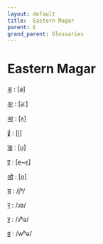 ```yaml
---
layout: default
title:  Eastern Magar
parent: E
grand_parent: Glossaries
---
```


# Eastern Magar


[अ़](https://en.wiktionary.org/wiki/?curid=7808640)
: [a̤]

[अ़ः](https://en.wiktionary.org/wiki/?curid=7935263)
: [a̤ː]

[आ़](https://en.wiktionary.org/wiki/?curid=7935245)
: [ʌ̤]

[ई़](https://en.wiktionary.org/wiki/?curid=7935250)
: [i̤]

[ऊ़](https://en.wiktionary.org/wiki/?curid=7935252)
: [ṳ]

[ए़](https://en.wiktionary.org/wiki/?curid=7909874)
: [e̤~ɛ̤]

[ओ़](https://en.wiktionary.org/wiki/?curid=7935255)
: [o̤]

[य़](https://en.wiktionary.org/wiki/?curid=7808650)
: /jʱ/

[र](https://en.wiktionary.org/wiki/?curid=268346)
: /ɹə/

[ऱ](https://en.wiktionary.org/wiki/?curid=6049137)
: /ɹʱə/

[व़](https://en.wiktionary.org/wiki/?curid=7799201)
: /wʱə/

